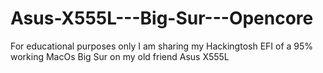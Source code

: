 # Asus-X555L---Big-Sur---Opencore
For educational purposes only I am sharing my Hackingtosh EFI of a 95% working MacOs Big Sur on my old friend Asus X555L
